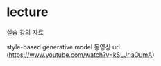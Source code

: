 # lecture
실습 강의 자료

style-based generative model 동영상 url  
(https://www.youtube.com/watch?v=kSLJriaOumA)
